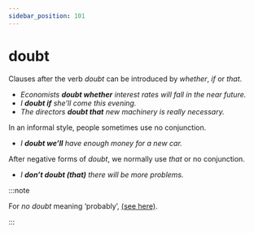 ```yaml
---
sidebar_position: 101
---
```


# doubt

Clauses after the verb *doubt* can be introduced by *whether*, *if* or *that*.

- *Economists **doubt whether** interest rates will fall in the near future.*
- *I **doubt if** she’ll come this evening.*
- *The directors **doubt that** new machinery is really necessary.*

In an informal style, people sometimes use no conjunction.

- *I **doubt we’ll** have enough money for a new car.*

After negative forms of *doubt*, we normally use *that* or no conjunction.

- *I **don’t doubt (that)** there will be more problems.*

:::note

For *no doubt* meaning ‘probably’, [(see here)](./no-doubt).

:::
